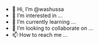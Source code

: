 - 👋 Hi, I’m @washussa
- 👀 I’m interested in ...
- 🌱 I’m currently learning ...
- 💞️ I’m looking to collaborate on ...
- 📫 How to reach me ...

<!---
washussa/washussa is a ✨ special ✨ repository because its `README.md` (this file) appears on your GitHub profile.
You can click the Preview link to take a look at your changes.
--->
